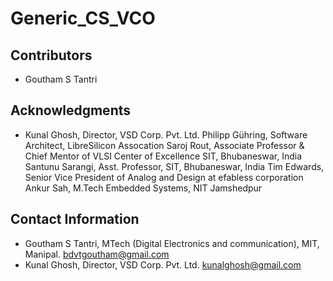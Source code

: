 # Generic_CS_VCO
## Contributors
* Goutham S Tantri
## Acknowledgments
* Kunal Ghosh, Director, VSD Corp. Pvt. Ltd.
Philipp Gühring, Software Architect, LibreSilicon Assocation
Saroj Rout, Associate Professor & Chief Mentor of VLSI Center of Excellence SIT, Bhubaneswar, India
Santunu Sarangi, Asst. Professor, SIT, Bhubaneswar, India
Tim Edwards, Senior Vice President of Analog and Design at efabless corporation
Ankur Sah, M.Tech Embedded Systems, NIT Jamshedpur
## Contact Information
* Goutham S Tantri, MTech (Digital Electronics and communication), MIT, Manipal. bdvtgoutham@gmail.com
* Kunal Ghosh, Director, VSD Corp. Pvt. Ltd. kunalghosh@gmail.com

